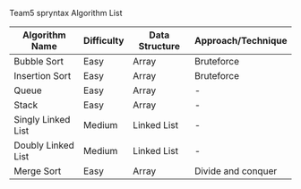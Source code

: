 Team5 spryntax Algorithm List

| Algorithm Name | Difficulty | Data Structure | Approach/Technique |
| -------------  | ---------- | ---------------| ------------------ |
| Bubble Sort | Easy | Array | Bruteforce |
| Insertion Sort | Easy | Array | Bruteforce |
| Queue | Easy | Array | - |
| Stack | Easy | Array | - |
| Singly Linked List | Medium | Linked List | - |
| Doubly Linked List | Medium | Linked List | - |
| Merge Sort | Easy | Array | Divide and conquer |
